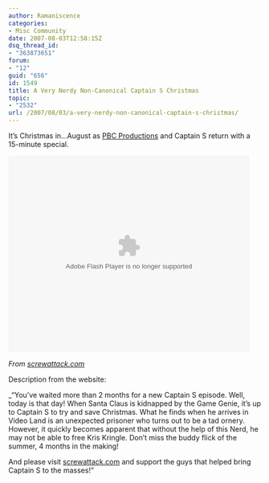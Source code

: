 ```yaml
---
author: Ramaniscence
categories:
- Misc Community
date: 2007-08-03T12:58:15Z
dsq_thread_id:
- "363873651"
forum:
- "12"
guid: "656"
id: 1549
title: A Very Nerdy Non-Canonical Captain S Christmas
topic:
- "2532"
url: /2007/08/03/a-very-nerdy-non-canonical-captain-s-christmas/
---
```


It&#8217;s Christmas in&#8230;August as <a target="_blank" href="http://www.pbc-productions.com/">PBC Productions</a> and Captain S return with a 15-minute special.

<embed width="480" height="392" type="application/x-shockwave-flash" src="http://flash.revver.com/player/1.0/player.swf" pluginspage="http://www.macromedia.com/go/getflashplayer" scale="noScale" salign="TL" bgcolor="#000000" flashvars="mediaId=351249&#038;affiliateId=20145&#038;allowFullScreen=true" allowfullscreen="true" />


  
_From <a href="http://www.screwattack.com/Flash%20HTML/CaptainS/unite.html" target="_blank">screwattack.com</a>_

Description from the website:

_&#8220;You&#8217;ve waited more than 2 months for a new Captain S episode. Well, today is that day! When Santa Claus is kidnapped by the Game Genie, it&#8217;s up to Captain S to try and save Christmas. What he finds when he arrives in Video Land is an unexpected prisoner who turns out to be a tad ornery. However, it quickly becomes apparent that without the help of this Nerd, he may not be able to free Kris Kringle. Don&#8217;t miss the buddy flick of the summer, 4 months in the making!</p> 

And please visit <a href="http://www.screwattack.com" target="_blank">screwattack.com</a> and support the guys that helped bring Captain S to the masses!&#8221;</em>